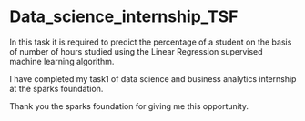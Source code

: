 # Data_science_internship_TSF

In this task it is required to predict the percentage of a student on the basis of number of hours studied using the Linear Regression supervised machine learning algorithm.

I have completed my task1 of data science and business analytics internship at the sparks foundation.

Thank you the sparks foundation for giving me this opportunity.
